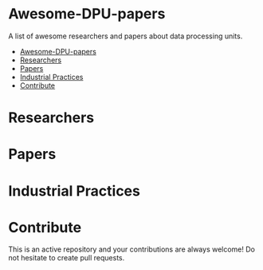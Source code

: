 # Awesome-DPU-papers
A list of awesome researchers and papers about data processing units.

- [Awesome-DPU-papers](#awesome-dpu-papers)
- [Researchers](#researchers)
- [Papers](#papers)
- [Industrial Practices](#industrial-practices)
- [Contribute](#contribute)

# Researchers

# Papers

# Industrial Practices

# Contribute
This is an active repository and your contributions are always welcome! Do not hesitate to create pull requests.
